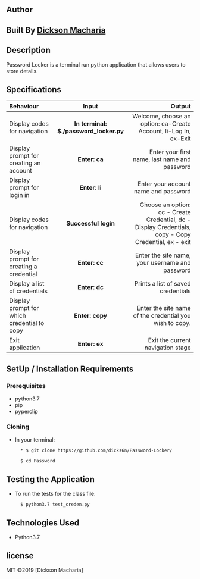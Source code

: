 ## Author

## Built By [Dickson Macharia](https://github.com/dicks6n/password-locker)

## Description
Password Locker is a terminal run python application that allows users to store details.
## Specifications
| Behaviour | Input | Output |
| :---------------- | :---------------: | ------------------: |
| Display codes for navigation | **In terminal: $./password_locker.py** | Welcome, choose an option: ca-Create Account, li-Log In, ex-Exit |
| Display prompt for creating an account | **Enter: ca** | Enter your first name, last name and password |
| Display prompt for login in | **Enter: li** | Enter your account name and password |
| Display codes for navigation | **Successful login** | Choose an option: cc - Create Credential, dc - Display Credentials, copy - Copy Credential, ex - exit |
| Display prompt for creating a credential | **Enter: cc** | Enter the site name, your username and password |
| Display a list of credentials | **Enter: dc** | Prints a list of saved credentials |
| Display prompt for which credential to copy | **Enter: copy** | Enter the site name of the credential you wish to copy. |
| Exit application | **Enter: ex** | Exit the current navigation stage |

## SetUp / Installation Requirements
### Prerequisites
* python3.7
* pip
* pyperclip


### Cloning
* In your terminal:
        
        * $ git clone https://github.com/dicks6n/Password-Locker/

        $ cd Password

## Testing the Application
* To run the tests for the class file:

        $ python3.7 test_creden.py
        
## Technologies Used
* Python3.7

## license
MIT &copy;2019 [Dickson Macharia]